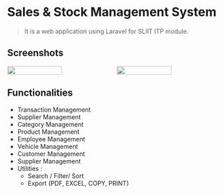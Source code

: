 # Sales & Stock Management System

> It is a web application using Laravel for SLIIT ITP module.

## Screenshots

<div style="display: flex; align-items: flex-start;">
    <img src="https://res.cloudinary.com/mahadi/image/upload/v1610293284/Picture1_z2vj8z.png" width="50%">
    <img src="https://res.cloudinary.com/mahadi/image/upload/v1610293285/Picture2_n6jejw.png" width="50%">
</div>

## Functionalities

<ul>
<li>Transaction Management</li>
<li>Supplier Management</li>
<li>Category Management</li>
<li>Product Management</li>
<li>Employee Management</li>
<li>Vehicle Management</li>
<li>Customer Management</li>
<li>Supplier Management</li>
<li>
    Utilities :
    <ul>
    <li>Search / Filter/ Sort</li>
    <li>Export (PDF, EXCEL, COPY, PRINT) </li>
    </ul>  
</li>
</ul>

